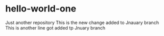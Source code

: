 # hello-world-one
Just another repository
This is the new change added to Jnauary branch
This is another line got added tp Jnuary branch
